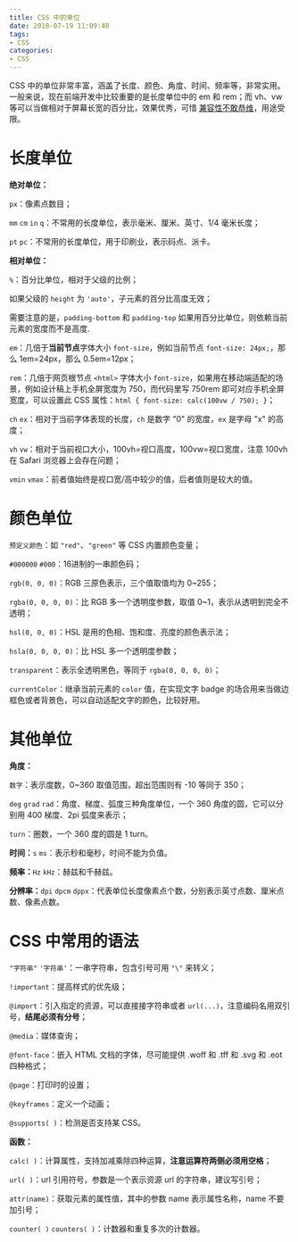 ```yaml
---
title: CSS 中的单位
date: 2018-07-19 11:09:40
tags: 
- CSS 
categories: 
- CSS 
---
```


CSS 中的单位非常丰富，涵盖了长度、颜色、角度、时间、频率等，非常实用。一般来说，现在前端开发中比较重要的是长度单位中的 em 和 rem；而 vh、vw 等可以当做相对于屏幕长宽的百分比，效果优秀，可惜 [兼容性不敢恭维](https://caniuse.com/#feat=viewport-units)，用途受限。



# 长度单位

**绝对单位：**

`px`：像素点数目；

`mm` `cm` `in` `q`：不常用的长度单位，表示毫米、厘米、英寸、1/4 毫米长度；

`pt` `pc`：不常用的长度单位，用于印刷业，表示码点、派卡。



**相对单位：**

`%`：百分比单位，相对于父级的比例；

如果父级的 `height` 为 `'auto'`，子元素的百分比高度无效；

需要注意的是，`padding-bottom` 和 `padding-top` 如果用百分比单位，则依赖当前元素的宽度而不是高度.



`em`：几倍于**当前节点**字体大小 `font-size`，例如当前节点 `font-size: 24px;`，那么 1em=24px，那么 0.5em=12px；

`rem`：几倍于网页根节点 `<html>` 字体大小 `font-size`，如果用在移动端适配的场景，例如设计稿上手机全屏宽度为 750，而代码里写 750rem 即可对应手机全屏宽度，可以设置此 CSS 属性：`html { font-size: calc(100vw / 750); }`；

`ch` `ex`：相对于当前字体表现的长度，`ch` 是数字 "0" 的宽度，`ex` 是字母 "x" 的高度；

`vh` `vw`：相对于当前视口大小，100vh=视口高度，100vw=视口宽度，注意 100vh 在 Safari 浏览器上会存在问题；

`vmin` `vmax`：前者值始终是视口宽/高中较少的值，后者值则是较大的值。



# 颜色单位
`预定义颜色`：如 `"red"`、`"green"` 等 CSS 内置颜色变量；

`#000000` `#000`：16进制的一串颜色码；

`rgb(0, 0, 0)`：RGB 三原色表示，三个值取值均为 0~255；

`rgba(0, 0, 0, 0)`：比 RGB 多一个透明度参数，取值 0~1，表示从透明到完全不透明；

`hsl(0, 0, 0)`：HSL 是用的色相、饱和度、亮度的颜色表示法；

`hsla(0, 0, 0, 0)`：比 HSL 多一个透明度参数；

`transparent`：表示全透明黑色，等同于 `rgba(0, 0, 0, 0)`；

`currentColor`：继承当前元素的 `color` 值，在实现文字 badge 的场合用来当做边框色或者背景色，可以自动适配文字的颜色，比较好用。



# 其他单位
**角度：**

`数字`：表示度数，0~360 取值范围，超出范围则有 -10 等同于 350；

`deg` `grad` `rad`：角度、梯度、弧度三种角度单位，一个 360 角度的圆，它可以分别用 400 梯度、2pi 弧度来表示；

`turn`：圈数，一个 360 度的圆是 1 turn。



**时间：**`s` `ms`：表示秒和毫秒，时间不能为负值。

**频率：**`Hz` `kHz`：赫兹和千赫兹。

**分辨率：**`dpi` `dpcm` `dppx`：代表单位长度像素点个数，分别表示英寸点数、厘米点数、像素点数。



# CSS 中常用的语法

`"字符串"` `'字符串'`：一串字符串，包含引号可用 `"\"` 来转义；

`!important`：提高样式的优先级；

`@import`：引入指定的资源，可以直接接字符串或者 `url(...)`，注意编码名用双引号，**结尾必须有分号**；

`@media`：媒体查询；

`@font-face`：嵌入 HTML 文档的字体，尽可能提供 .woff 和 .tff 和 .svg 和 .eot 四种格式；

`@page`：打印时的设置；

`@keyframes`：定义一个动画；

`@supports( )`：检测是否支持某 CSS。



**函数：**

`calc( )`：计算属性，支持加减乘除四种运算，**注意运算符两侧必须用空格**；

`url( )`：url 引用符号，参数是一个表示资源 url 的字符串，建议写引号；

`attr(name)`：获取元素的属性值，其中的参数 name 表示属性名称，name 不要加引号；

`counter( )` `counters( )`：计数器和重复多次的计数器。